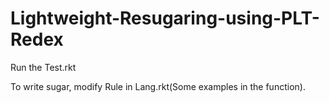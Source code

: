 # Lightweight-Resugaring-using-PLT-Redex

Run the Test.rkt

To write sugar, modify Rule in Lang.rkt(Some examples in the function).